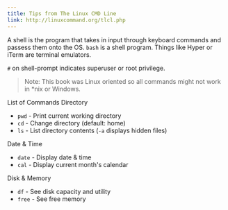 ```yaml
---
title: Tips from The Linux CMD Line
link: http://linuxcommand.org/tlcl.php
---
```


A shell is the program that takes in input through keyboard commands and passess them onto the OS. `bash` is a shell program. Things like Hyper or iTerm are terminal emulators.

`#` on shell-prompt indicates superuser or root privilege.

> Note: This book was Linux oriented so all commands might not work in *nix or Windows.

List of Commands
Directory
- `pwd` - Print current working directory
- `cd` - Change directory (default: home)
- `ls` - List directory contents (`-a` displays hidden files)

Date & Time
- `date` - Display date & time
- `cal` - Display current month's calendar

Disk & Memory
- `df` - See disk capacity and utility
- `free` - See free memory